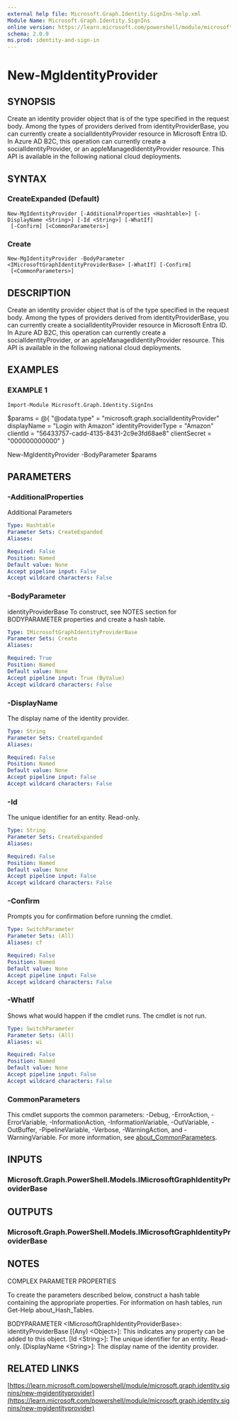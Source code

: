 ```yaml
---
external help file: Microsoft.Graph.Identity.SignIns-help.xml
Module Name: Microsoft.Graph.Identity.SignIns
online version: https://learn.microsoft.com/powershell/module/microsoft.graph.identity.signins/new-mgidentityprovider
schema: 2.0.0
ms.prod: identity-and-sign-in
---
```


# New-MgIdentityProvider

## SYNOPSIS
Create an identity provider object that is of the type specified in the request body.
Among the types of providers derived from identityProviderBase, you can currently create a socialIdentityProvider resource in Microsoft Entra ID.
In Azure AD B2C, this operation can currently create a socialIdentityProvider, or an appleManagedIdentityProvider resource.
This API is available in the following national cloud deployments.

## SYNTAX

### CreateExpanded (Default)
```
New-MgIdentityProvider [-AdditionalProperties <Hashtable>] [-DisplayName <String>] [-Id <String>] [-WhatIf]
 [-Confirm] [<CommonParameters>]
```

### Create
```
New-MgIdentityProvider -BodyParameter <IMicrosoftGraphIdentityProviderBase> [-WhatIf] [-Confirm]
 [<CommonParameters>]
```

## DESCRIPTION
Create an identity provider object that is of the type specified in the request body.
Among the types of providers derived from identityProviderBase, you can currently create a socialIdentityProvider resource in Microsoft Entra ID.
In Azure AD B2C, this operation can currently create a socialIdentityProvider, or an appleManagedIdentityProvider resource.
This API is available in the following national cloud deployments.

## EXAMPLES

### EXAMPLE 1
```
Import-Module Microsoft.Graph.Identity.SignIns
```

$params = @{
	"@odata.type" = "microsoft.graph.socialIdentityProvider"
	displayName = "Login with Amazon"
	identityProviderType = "Amazon"
	clientId = "56433757-cadd-4135-8431-2c9e3fd68ae8"
	clientSecret = "000000000000"
}

New-MgIdentityProvider -BodyParameter $params

## PARAMETERS

### -AdditionalProperties
Additional Parameters

```yaml
Type: Hashtable
Parameter Sets: CreateExpanded
Aliases:

Required: False
Position: Named
Default value: None
Accept pipeline input: False
Accept wildcard characters: False
```

### -BodyParameter
identityProviderBase
To construct, see NOTES section for BODYPARAMETER properties and create a hash table.

```yaml
Type: IMicrosoftGraphIdentityProviderBase
Parameter Sets: Create
Aliases:

Required: True
Position: Named
Default value: None
Accept pipeline input: True (ByValue)
Accept wildcard characters: False
```

### -DisplayName
The display name of the identity provider.

```yaml
Type: String
Parameter Sets: CreateExpanded
Aliases:

Required: False
Position: Named
Default value: None
Accept pipeline input: False
Accept wildcard characters: False
```

### -Id
The unique identifier for an entity.
Read-only.

```yaml
Type: String
Parameter Sets: CreateExpanded
Aliases:

Required: False
Position: Named
Default value: None
Accept pipeline input: False
Accept wildcard characters: False
```

### -Confirm
Prompts you for confirmation before running the cmdlet.

```yaml
Type: SwitchParameter
Parameter Sets: (All)
Aliases: cf

Required: False
Position: Named
Default value: None
Accept pipeline input: False
Accept wildcard characters: False
```

### -WhatIf
Shows what would happen if the cmdlet runs.
The cmdlet is not run.

```yaml
Type: SwitchParameter
Parameter Sets: (All)
Aliases: wi

Required: False
Position: Named
Default value: None
Accept pipeline input: False
Accept wildcard characters: False
```

### CommonParameters
This cmdlet supports the common parameters: -Debug, -ErrorAction, -ErrorVariable, -InformationAction, -InformationVariable, -OutVariable, -OutBuffer, -PipelineVariable, -Verbose, -WarningAction, and -WarningVariable. For more information, see [about_CommonParameters](http://go.microsoft.com/fwlink/?LinkID=113216).

## INPUTS

### Microsoft.Graph.PowerShell.Models.IMicrosoftGraphIdentityProviderBase
## OUTPUTS

### Microsoft.Graph.PowerShell.Models.IMicrosoftGraphIdentityProviderBase
## NOTES
COMPLEX PARAMETER PROPERTIES

To create the parameters described below, construct a hash table containing the appropriate properties.
For information on hash tables, run Get-Help about_Hash_Tables.

BODYPARAMETER \<IMicrosoftGraphIdentityProviderBase\>: identityProviderBase
  \[(Any) \<Object\>\]: This indicates any property can be added to this object.
  \[Id \<String\>\]: The unique identifier for an entity.
Read-only.
  \[DisplayName \<String\>\]: The display name of the identity provider.

## RELATED LINKS

[https://learn.microsoft.com/powershell/module/microsoft.graph.identity.signins/new-mgidentityprovider](https://learn.microsoft.com/powershell/module/microsoft.graph.identity.signins/new-mgidentityprovider)

